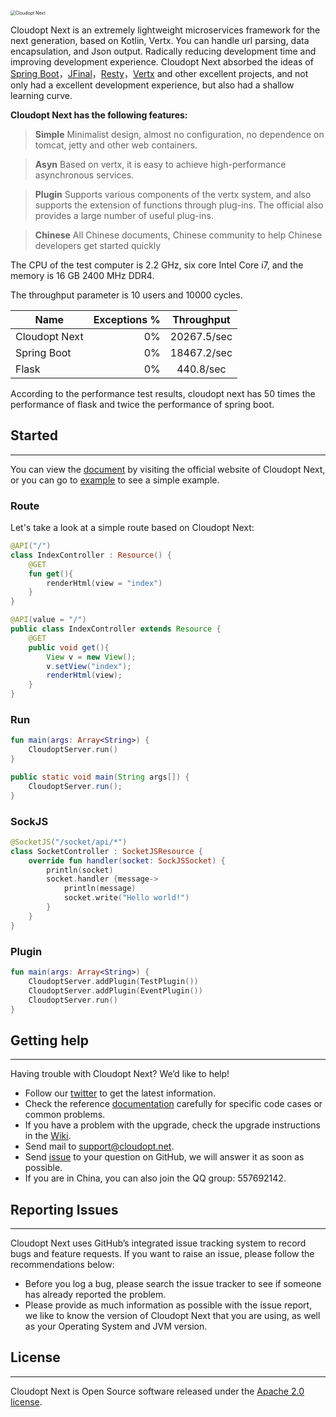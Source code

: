 <img src="https://www.cloudopt.net/static/images/logo.svg" alt="Cloudopt Next" style="zoom:50%;" />


Cloudopt Next is an extremely lightweight microservices framework for the next generation, based on Kotlin, Vertx. You can handle url parsing, data encapsulation, and Json output. Radically reducing development time and improving development experience. Cloudopt Next absorbed the ideas of [Spring Boot](https://github.com/spring-projects/spring-boot)，[JFinal](https://github.com/jfinal/jfinal)，[Resty](https://github.com/Dreampie/Resty)，[Vertx](https://github.com/vert-x3/vertx-web) and other excellent projects, and not only had a excellent development experience, but also had a shallow learning curve.


**Cloudopt Next has the following features:**

>**Simple** Minimalist design, almost no configuration, no dependence on tomcat, jetty and other web containers.

>**Asyn** Based on vertx, it is easy to achieve high-performance asynchronous services.

>**Plugin** Supports various components of the vertx system, and also supports the extension of functions through plug-ins. The official also provides a large number of useful plug-ins.

>**Chinese** All Chinese documents, Chinese community to help Chinese developers get started quickly

The CPU of the test computer is 2.2 GHz, six core Intel Core i7, and the memory is 16 GB 2400 MHz DDR4.

The throughput parameter is 10 users and 10000 cycles.

| Name        | Exceptions %    |  Throughput  |
| --------   | -----:   | :----: |
| Cloudopt Next        | 0%      |   20267.5/sec    |
| Spring Boot        | 0%      |  18467.2/sec     |
| Flask        | 0%      |   440.8/sec    |

According to the performance test results, cloudopt next has 50 times the performance of flask and twice the performance of spring boot.

## Started

---------------------

You can view the [document](https://next.cloudopt.net) by visiting the official website of Cloudopt Next, or you can go to [example](https://github.com/cloudoptlab/cloudopt-next-example) to see a simple example.

### Route

Let's take a look at a simple route based on Cloudopt Next:

````kotlin
@API("/")
class IndexController : Resource() {
    @GET
    fun get(){
        renderHtml(view = "index")
    }
}
````

````java
@API(value = "/")
public class IndexController extends Resource {
    @GET
    public void get(){
        View v = new View();
        v.setView("index");
        renderHtml(view);
    }
}
````

### Run

````kotlin
fun main(args: Array<String>) {
    CloudoptServer.run()
}
````

````java
public static void main(String args[]) { 
    CloudoptServer.run();
} 
````

### SockJS
````kotlin
@SocketJS("/socket/api/*")
class SocketController : SocketJSResource {
    override fun handler(socket: SockJSSocket) {
        println(socket)
        socket.handler {message->
            println(message)
            socket.write("Hello world!")
        }
    }
}
````

### Plugin
````kotlin
fun main(args: Array<String>) {
    CloudoptServer.addPlugin(TestPlugin())
    CloudoptServer.addPlugin(EventPlugin())
    CloudoptServer.run()
}

````

 
## Getting help

---------------------

Having trouble with Cloudopt Next? We’d like to help!

- Follow our [twitter](https://twitter.com/) to get the latest information.
- Check the reference [documentation](https://next.cloudopt.net) carefully for specific code cases or common problems.
- If you have a problem with the upgrade, check the upgrade instructions in the [Wiki](https://github.com/cloudoptlab/cloudopt-next/wiki).
- Send mail to support@cloudopt.net.
- Send [issue](https://github.com/cloudoptlab/cloudopt-next/issues) to your question on GitHub, we will answer it as soon as possible.
- If you are in China, you can also join the QQ group: 557692142.

## Reporting Issues

---------------------

Cloudopt Next uses GitHub’s integrated issue tracking system to record bugs and feature requests. If you want to raise an issue, please follow the recommendations below:

- Before you log a bug, please search the issue tracker to see if someone has already reported the problem.
- Please provide as much information as possible with the issue report, we like to know the version of Cloudopt Next that you are using, as well as your Operating System and JVM version.

## License

---------------------

Cloudopt Next is Open Source software released under the [Apache 2.0 license](http://www.apache.org/licenses/LICENSE-2.0.html).